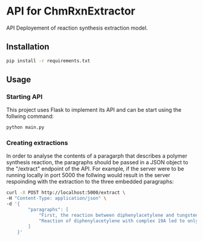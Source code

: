 # API for ChmRxnExtractor 
API Deployement of reaction synthesis extraction model.

## Installation
```bash
pip install -r requirements.txt
```

## Usage

### Starting API
This project uses Flask to implement its API and can be start using the follwing command:
```bash
python main.py
```

### Creating extractions
In order to analyse the contents of a paragarph that describes a polymer synthesis reaction, the paragraphs should be passed in a JSON object to the "/extract" endpoint of the API. For example, if the server were to be running locally in port 5000 the follwing would result in the server respoinding with the extraction to the three embedded paragraphs:

```bash
curl -X POST http://localhost:5000/extract \
-H "Content-Type: application/json" \
-d '{
        "paragraphs": [
            "First, the reaction between diphenylacetylene and tungstencarbene complex 4 was examined. At 100 C n dioxane, cycloheptadienone derivative 5 was produced in 21% yield along witha trace of rearranged cycloheptadienone 6 (Scheme 11). Longerreflux times led to formation of greater amounts of cyclo-heptadienone 6t the expense of 5. Cycloheptadienone 5 was converted to 6 after 2h at 140 C he mechanism presumablyinvolves consecutive 1,5-hydride shifts S4 In contrast to previous results obtained with alkylcarbene-tungsten complexes and alkynes, the cycloaddition reaction was never complete at 100 C. Optimal yields of cycloheptadienone 6 ( 55% ) were obtained whenthe reaction was conducted in refluxing xylene (140 C) in the presence of 1,2-bis(diphenyIphosphino) enzene.",
            "Reaction of diphenylacetylene with complex 19A led to only cycloheptadienone 23A in 30 $ yield; with (phenylcyclopropy1)- carbene complex 19B, cycloheptadienone 25 was produced in 53% yield"
        ]
    }'
```